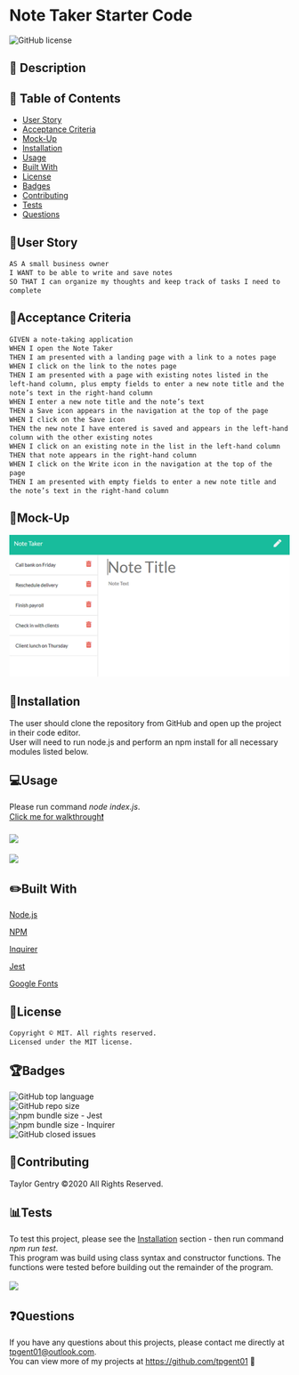 # Note Taker Starter Code
![GitHub license](https://img.shields.io/badge/license-MIT-blue.svg)


## 💬 Description 



## 📓 Table of Contents

* [User Story](#user-story)
* [Acceptance Criteria](#acceptance-criteria)
* [Mock-Up](#mock-up)
* [Installation](#installation)
* [Usage](#usage)
* [Built With](#built-with)
* [License](#license)
* [Badges](#badges)
* [Contributing](#contributing)
* [Tests](#tests)
* [Questions](#questions)


## 🧠User Story
```
AS A small business owner
I WANT to be able to write and save notes
SO THAT I can organize my thoughts and keep track of tasks I need to complete
```


## 🧩Acceptance Criteria
```
GIVEN a note-taking application
WHEN I open the Note Taker
THEN I am presented with a landing page with a link to a notes page
WHEN I click on the link to the notes page
THEN I am presented with a page with existing notes listed in the left-hand column, plus empty fields to enter a new note title and the note’s text in the right-hand column
WHEN I enter a new note title and the note’s text
THEN a Save icon appears in the navigation at the top of the page
WHEN I click on the Save icon
THEN the new note I have entered is saved and appears in the left-hand column with the other existing notes
WHEN I click on an existing note in the list in the left-hand column
THEN that note appears in the right-hand column
WHEN I click on the Write icon in the navigation at the top of the page
THEN I am presented with empty fields to enter a new note title and the note’s text in the right-hand column
```


## 🎨Mock-Up
![](assets/mock-up.png)


## 🔌Installation
The user should clone the repository from GitHub and open up the project in their code editor.
<br>User will need to run node.js and perform an npm install for all necessary modules listed below.</br>


## 💻Usage 
Please run command _node index.js_.
<br>[Click me for walkthrough❗️](https://drive.google.com/file/d/1KapztHhk4d70i89yPy8xY-UeZX8Ts1Rh/view)</br>
<br>![](assets/play.gif)</br>
<br>![](assets/example.gif)</br>


## ✏️Built With

<p><a href="https://nodejs.org/">Node.js</a></p>
<p><a href="https://www.npmjs.com/">NPM</a></p>
<p><a href="https://www.npmjs.com/package/inquirer">Inquirer</a></p>
<p><a href="https://jestjs.io/">Jest</a></p>
<p><a href="https://fonts.google.com/">Google Fonts</a></p>


## 🔐License
```
Copyright © MIT. All rights reserved. 
Licensed under the MIT license.
```


## 🏆Badges

![GitHub top language](https://img.shields.io/github/languages/top/tpgent01/team-profile-generator?style=plastic)
<br>![GitHub repo size](https://img.shields.io/github/repo-size/tpgent01/team-profile-generator?style=plastic)</br>
![npm bundle size](https://img.shields.io/bundlephobia/minzip/jest?style=plastic) - Jest
<br>![npm bundle size](https://img.shields.io/bundlephobia/minzip/inquirer?style=plastic) - Inquirer</br>
![GitHub closed issues](https://img.shields.io/github/issues-closed/tpgent01/team-profile-generator?style=plastic)


## 📌Contributing

Taylor Gentry ©2020 All Rights Reserved.


## 📊Tests

To test this project, please see the [Installation](#installation) section - then run command _npm run test_.
<br>This program was build using class syntax and constructor functions. The functions were tested before building out the remainder of the program.</br> 
<br>![](assets/tests.gif)</br>


## ❓Questions
If you have any questions about this projects, please contact me directly at tpgent01@outlook.com. 
<br>You can view more of my projects at https://github.com/tpgent01 👾</br>
